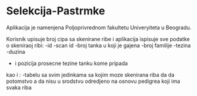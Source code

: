 # Selekcija-Pastrmke

Aplikacija je namenjena Poljoprivrednom fakultetu Univeryiteta u Beogradu.

Korisnik upisuje broj cipa sa skenirane ribe i aplikacija ispisuje sve podatke o skeniraoj ribi:
-id
-scan id
-broj tanka u koji je gajena
-broj familije
-tezina 
-duzina
- i pozicija prosecne tezine tanku kome pripada 

kao i :
-tabelu sa svim jedinkama sa kojim moze skenirana riba da da potomstvo a da nisu u srodstvu odredjeno na osnovu pedigrea koji ima svaka riba
